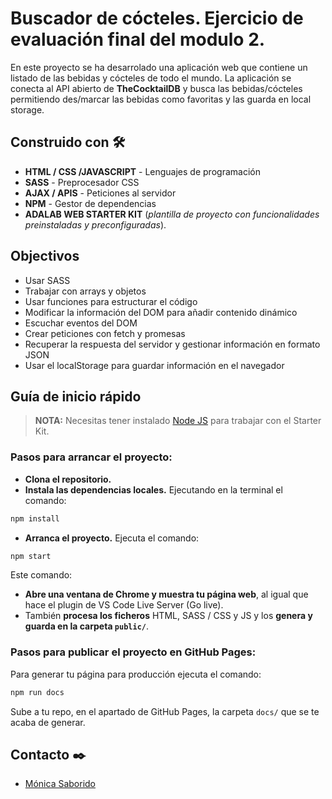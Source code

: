 # **Buscador de cócteles.** Ejercicio de evaluación final del modulo 2.

En este proyecto se ha desarrolado una aplicación web que contiene un listado de las bebidas y cócteles de
todo el mundo. La aplicación se conecta al API abierto de **TheCocktailDB** y busca las bebidas/cócteles 
permitiendo des/marcar las bebidas como favoritas y las guarda en local storage.

## Construido con 🛠️
- **HTML / CSS /JAVASCRIPT** - Lenguajes de programación
- **SASS** - Preprocesador CSS
- **AJAX / APIS** - Peticiones al servidor
- **NPM** - Gestor de dependencias
- **ADALAB WEB STARTER KIT** (*plantilla de proyecto con funcionalidades preinstaladas y preconfiguradas*).

## Objectivos
- Usar SASS
- Trabajar con arrays y objetos
- Usar funciones para estructurar el código
- Modificar la información del DOM para añadir contenido dinámico
- Escuchar eventos del DOM
- Crear peticiones con fetch y promesas
- Recuperar la respuesta del servidor y gestionar información en formato JSON
- Usar el localStorage para guardar información en el navegador

## Guía de inicio rápido
> **NOTA:** Necesitas tener instalado [Node JS](https://nodejs.org/) para trabajar con el Starter Kit.
### Pasos para arrancar el proyecto:
- **Clona el repositorio.**
- **Instala las dependencias locales.** Ejecutando en la terminal el comando:
```bash
npm install
```
- **Arranca el proyecto.** Ejecuta el comando:
```bash
npm start
```
Este comando:
- **Abre una ventana de Chrome y muestra tu página web**, al igual que hace el plugin de VS Code Live Server (Go live).
- También **procesa los ficheros** HTML, SASS / CSS y JS y los **genera y guarda en la carpeta `public/`**. 

### Pasos para publicar el proyecto en GitHub Pages:

Para generar tu página para producción ejecuta el comando:

```bash
npm run docs
```
Sube a tu repo, en el apartado de GitHub Pages, la carpeta `docs/` que se te acaba de generar.

## Contacto ✒️
- [Mónica Saborido](https://github.com/sabfiamo)
